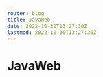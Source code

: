 ```yaml
---
router: blog
title: JavaWeb
date: 2022-10-30T13:27:30Z
lastmod: 2022-10-30T13:27:36Z
---
```


# JavaWeb

　　‍

　　‍
